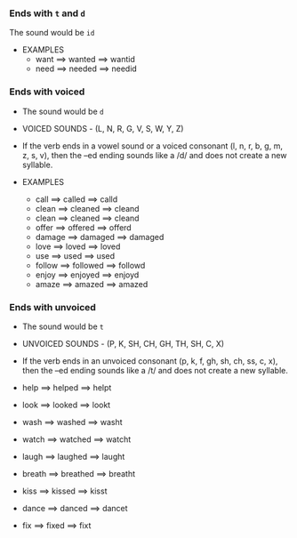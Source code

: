 ### Ends with `t` and `d`

The sound would be `id`

- EXAMPLES
  - want ==> wanted ==> wantid
  - need ==> needed ==> needid

### Ends with voiced

- The sound would be `d`
- VOICED SOUNDS - (L, N, R, G, V, S, W, Y, Z)
- If the verb ends in a vowel sound or a voiced consonant (l, n, r, b, g, m, z, s, v), then the –ed ending
  sounds like a /d/ and does not create a new syllable.

- EXAMPLES
  - call ==> called ==> calld
  - clean ==> cleaned ==> cleand
  - clean ==> cleaned ==> cleand
  - offer ==> offered ==> offerd
  - damage ==> damaged ==> damaged
  - love ==> loved ==> loved
  - use ==> used ==> used
  - follow ==> followed ==> followd
  - enjoy ==> enjoyed ==> enjoyd
  - amaze ==> amazed ==> amazed

### Ends with unvoiced

- The sound would be `t`
- UNVOICED SOUNDS - (P, K, SH, CH, GH, TH, SH, C, X)
- If the verb ends in an unvoiced consonant (p, k, f, gh, sh, ch, ss, c, x), then the –ed ending
  sounds like a /t/ and does not create a new syllable.

- help ==> helped ==> helpt
- look ==> looked ==> lookt
- wash ==> washed ==> washt
- watch ==> watched ==> watcht
- laugh ==> laughed ==> laught
- breath ==> breathed ==> breatht
- kiss ==> kissed ==> kisst
- dance ==> danced ==> dancet
- fix ==> fixed ==> fixt
